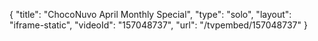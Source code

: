 {
    "title": "ChocoNuvo April Monthly Special",
    "type": "solo",
    "layout": "iframe-static",
    "videoId": "157048737",
    "url": "\/tvpembed\/157048737"
}